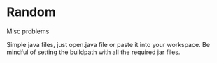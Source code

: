 # Random
Misc problems

Simple java files, just open.java file or paste it into your workspace. Be mindful of setting the buildpath with all the required jar files.
